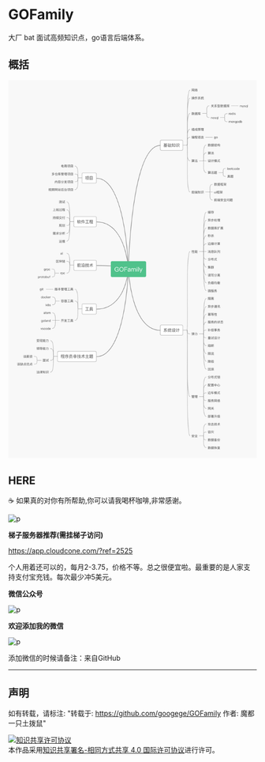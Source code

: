 # GOFamily
大厂 bat 面试高频知识点，go语言后端体系。
## 概括
![p1](./title.png)
<br/>

## HERE

☕️ 如果真的对你有所帮助,你可以请我喝杯咖啡,非常感谢。

![p](https://raw.githubusercontent.com/basicExploration/Demos/master/donate.png)

**梯子服务器推荐(需挂梯子访问)**

https://app.cloudcone.com/?ref=2525

个人用着还可以的，每月2-3.75，价格不等。总之很便宜啦。最重要的是人家支持支付宝充钱。每次最少冲5美元。

**微信公众号**

![p](https://raw.githubusercontent.com/googege/GOFamily/master/joinUsW.jpg)

**欢迎添加我的微信**

![p](https://raw.githubusercontent.com/googege/GOFamily/master/me.jpeg)

添加微信的时候请备注：来自GitHub
***

## 声明

如有转载，请标注: "转载于: https://github.com/googege/GOFamily  作者: 魔都一只土拨鼠"

<a rel="license" href="http://creativecommons.org/licenses/by-sa/4.0/"><img alt="知识共享许可协议" style="border-width:0" src="https://i.creativecommons.org/l/by-sa/4.0/88x31.png" /></a><br />本作品采用<a rel="license" href="http://creativecommons.org/licenses/by-sa/4.0/">知识共享署名-相同方式共享 4.0 国际许可协议</a>进行许可。

